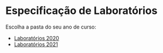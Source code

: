 # Especificação de Laboratórios

Escolha a pasta do seu ano de curso:

* [Laboratórios 2020](2020/)
* [Laboratórios 2021](2021/)
